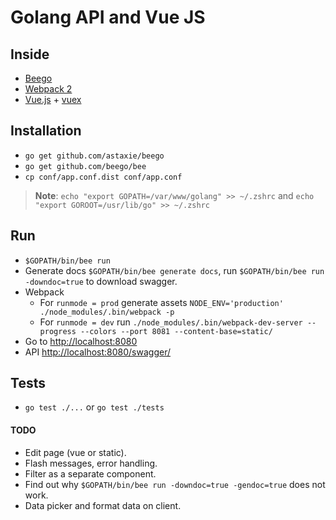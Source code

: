 Golang API and Vue JS
=====================

## Inside
* [Beego](https://beego.me/)
* [Webpack 2](https://webpack.js.org/)
* [Vue.js](https://vuejs.org) + [vuex](https://vuex.vuejs.org/en/)

## Installation
* `go get github.com/astaxie/beego`
* `go get github.com/beego/bee`
* `cp conf/app.conf.dist conf/app.conf`

> **Note**: `echo "export GOPATH=/var/www/golang" >> ~/.zshrc` and `echo "export GOROOT=/usr/lib/go" >> ~/.zshrc`

## Run
* `$GOPATH/bin/bee run`
* Generate docs `$GOPATH/bin/bee generate docs`, run `$GOPATH/bin/bee run -downdoc=true` to download swagger.
* Webpack
  * For `runmode = prod` generate assets `NODE_ENV='production' ./node_modules/.bin/webpack -p`
  * For `runmode = dev` run `./node_modules/.bin/webpack-dev-server --progress --colors --port 8081 --content-base=static/`
* Go to [http://localhost:8080](http://localhost:8080)
* API [http://localhost:8080/swagger/](http://localhost:8080/swagger/)

## Tests
* `go test ./...` or `go test ./tests`

#### TODO
* Edit page (vue or static).
* Flash messages, error handling.
* Filter as a separate component.
* Find out why `$GOPATH/bin/bee run -downdoc=true -gendoc=true` does not work.
* Data picker and format data on client.
